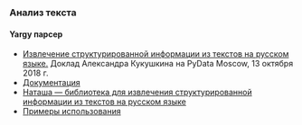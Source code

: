 ### Анализ текста
#### Yargy парсер
* [Извлечение структурированной информации из текстов на русском языке.](https://www.youtube.com/watch?v=NQxzx0qYgK8)  Доклад Александра Кукушкина на PyData Moscow, 13 октября 2018 г.
* [Документация](https://yargy.readthedocs.io/ru/latest/)
* [Наташа — библиотека для извлечения структурированной информации из текстов на русском языке](https://habr.com/post/349864/)
* [Примеры использования](http://nbviewer.jupyter.org/github/natasha/yargy-examples/blob/master/02_console/notes.ipynb)
